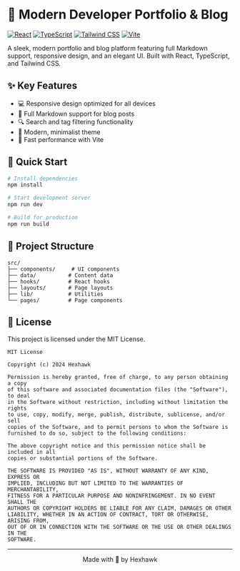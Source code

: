 # 🚀 Modern Developer Portfolio & Blog

[![React](https://img.shields.io/badge/React-18.3.1-61DAFB?style=flat-square&logo=react&logoColor=white)](https://reactjs.org/)
[![TypeScript](https://img.shields.io/badge/TypeScript-5.0.2-3178C6?style=flat-square&logo=typescript&logoColor=white)](https://www.typescriptlang.org/)
[![Tailwind CSS](https://img.shields.io/badge/Tailwind_CSS-3.3.3-38B2AC?style=flat-square&logo=tailwind-css&logoColor=white)](https://tailwindcss.com/)
[![Vite](https://img.shields.io/badge/Vite-5.0.0-646CFF?style=flat-square&logo=vite&logoColor=white)](https://vitejs.dev/)

A sleek, modern portfolio and blog platform featuring full Markdown support, responsive design, and an elegant UI. Built with React, TypeScript, and Tailwind CSS.

## ✨ Key Features

- 💻 Responsive design optimized for all devices
- 📝 Full Markdown support for blog posts
- 🔍 Search and tag filtering functionality
- 🎨 Modern, minimalist theme
- 🚀 Fast performance with Vite

## 🚀 Quick Start

```bash
# Install dependencies
npm install

# Start development server
npm run dev

# Build for production
npm run build
```

## 📖 Project Structure

```
src/
├── components/     # UI components
├── data/          # Content data
├── hooks/         # React hooks
├── layouts/       # Page layouts
├── lib/           # Utilities
└── pages/         # Page components
```

## 📝 License

This project is licensed under the MIT License.

```
MIT License

Copyright (c) 2024 Hexhawk

Permission is hereby granted, free of charge, to any person obtaining a copy
of this software and associated documentation files (the "Software"), to deal
in the Software without restriction, including without limitation the rights
to use, copy, modify, merge, publish, distribute, sublicense, and/or sell
copies of the Software, and to permit persons to whom the Software is
furnished to do so, subject to the following conditions:

The above copyright notice and this permission notice shall be included in all
copies or substantial portions of the Software.

THE SOFTWARE IS PROVIDED "AS IS", WITHOUT WARRANTY OF ANY KIND, EXPRESS OR
IMPLIED, INCLUDING BUT NOT LIMITED TO THE WARRANTIES OF MERCHANTABILITY,
FITNESS FOR A PARTICULAR PURPOSE AND NONINFRINGEMENT. IN NO EVENT SHALL THE
AUTHORS OR COPYRIGHT HOLDERS BE LIABLE FOR ANY CLAIM, DAMAGES OR OTHER
LIABILITY, WHETHER IN AN ACTION OF CONTRACT, TORT OR OTHERWISE, ARISING FROM,
OUT OF OR IN CONNECTION WITH THE SOFTWARE OR THE USE OR OTHER DEALINGS IN THE
SOFTWARE.
```

---

<p align="center">
  Made with 💛 by Hexhawk
</p>
